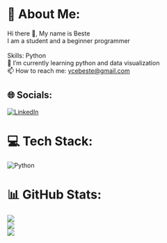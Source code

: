 # 💫 About Me:
Hi there 👋, My name is Beste<br>I am a student and a beginner programmer<br><br>Skills: Python<br>🌱 I’m currently learning python and data visualization<br>📫 How to reach me: ycebeste@gmail.com


## 🌐 Socials:
[![LinkedIn](https://img.shields.io/badge/LinkedIn-%230077B5.svg?logo=linkedin&logoColor=white)](https://linkedin.com/in/beste-yüce-ab4178249/) 

# 💻 Tech Stack:
![Python](https://img.shields.io/badge/python-3670A0?style=for-the-badge&logo=python&logoColor=ffdd54)
# 📊 GitHub Stats:
![](https://github-readme-stats.vercel.app/api?username=BesteYuce&theme=dark&hide_border=false&include_all_commits=false&count_private=false)<br/>
![](https://github-readme-streak-stats.herokuapp.com/?user=BesteYuce&theme=dark&hide_border=false)<br/>
![](https://github-readme-stats.vercel.app/api/top-langs/?username=BesteYuce&theme=dark&hide_border=false&include_all_commits=false&count_private=false&layout=compact)

<!-- Proudly created with GPRM ( https://gprm.itsvg.in ) -->
